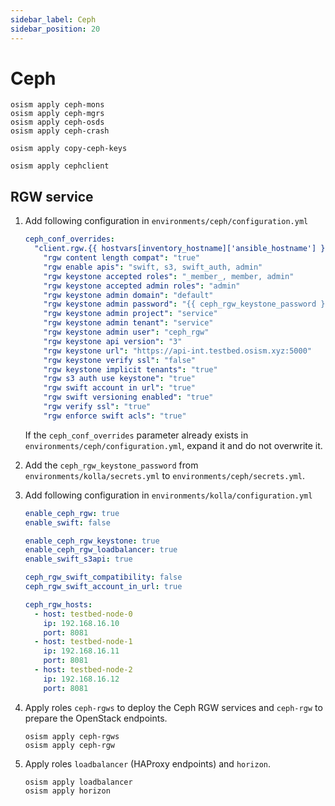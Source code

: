 ```yaml
---
sidebar_label: Ceph
sidebar_position: 20
---
```


# Ceph

```
osism apply ceph-mons
osism apply ceph-mgrs
osism apply ceph-osds
osism apply ceph-crash
```

```
osism apply copy-ceph-keys
```

```
osism apply cephclient
```


## RGW service

1. Add following configuration in `environments/ceph/configuration.yml`

   ```yaml
   ceph_conf_overrides:
     "client.rgw.{{ hostvars[inventory_hostname]['ansible_hostname'] }}.rgw0":
       "rgw content length compat": "true"
       "rgw enable apis": "swift, s3, swift_auth, admin"
       "rgw keystone accepted roles": "_member_, member, admin"
       "rgw keystone accepted admin roles": "admin"
       "rgw keystone admin domain": "default"
       "rgw keystone admin password": "{{ ceph_rgw_keystone_password }}"
       "rgw keystone admin project": "service"
       "rgw keystone admin tenant": "service"
       "rgw keystone admin user": "ceph_rgw"
       "rgw keystone api version": "3"
       "rgw keystone url": "https://api-int.testbed.osism.xyz:5000"
       "rgw keystone verify ssl": "false"
       "rgw keystone implicit tenants": "true"
       "rgw s3 auth use keystone": "true"
       "rgw swift account in url": "true"
       "rgw swift versioning enabled": "true"
       "rgw verify ssl": "true"
       "rgw enforce swift acls": "true"
   ```

   If the `ceph_conf_overrides` parameter already exists in `environments/ceph/configuration.yml`,
   expand it and do not overwrite it.

2. Add the `ceph_rgw_keystone_password` from `environments/kolla/secrets.yml` to
   `environments/ceph/secrets.yml`.

3. Add following configuration in ``environments/kolla/configuration.yml``

   ```yaml
   enable_ceph_rgw: true
   enable_swift: false

   enable_ceph_rgw_keystone: true
   enable_ceph_rgw_loadbalancer: true
   enable_swift_s3api: true

   ceph_rgw_swift_compatibility: false
   ceph_rgw_swift_account_in_url: true

   ceph_rgw_hosts:
     - host: testbed-node-0
       ip: 192.168.16.10
       port: 8081
     - host: testbed-node-1
       ip: 192.168.16.11
       port: 8081
     - host: testbed-node-2
       ip: 192.168.16.12
       port: 8081
   ```

4. Apply roles `ceph-rgws` to deploy the Ceph RGW services and `ceph-rgw` to prepare the OpenStack endpoints.

   ```
   osism apply ceph-rgws
   osism apply ceph-rgw
   ```
5. Apply roles `loadbalancer` (HAProxy endpoints) and `horizon`.

   ```
   osism apply loadbalancer
   osism apply horizon
   ```
